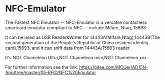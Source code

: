 # NFC-Emulator
The Fastest NFC Emulator -- NFC-Emulator is a versatile contactless smartcard emulator compliant to NFC -- include Mifare, Ntag, 15693.

It can be used as USB Reader&Writer for 14443A(Mifare,Ntag),14443B(The second generation of the People's Republic of China resident identity card),15693.
and it can sniff data from 14443A/15693 reader.

It's NOT Chameleon Ultra,NOT Chameleon mini,NOT Chameleon xxx.

For further information see the link: https://gitee.com/MCUer/AD15N-App/tree/master/05-RFID/NFC%20Emulator

